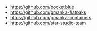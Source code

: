 - https://github.com/pocketblue
- https://github.com/gmanka-flatpaks
- https://github.com/gmanka-containers
- https://github.com/star-studio-team
